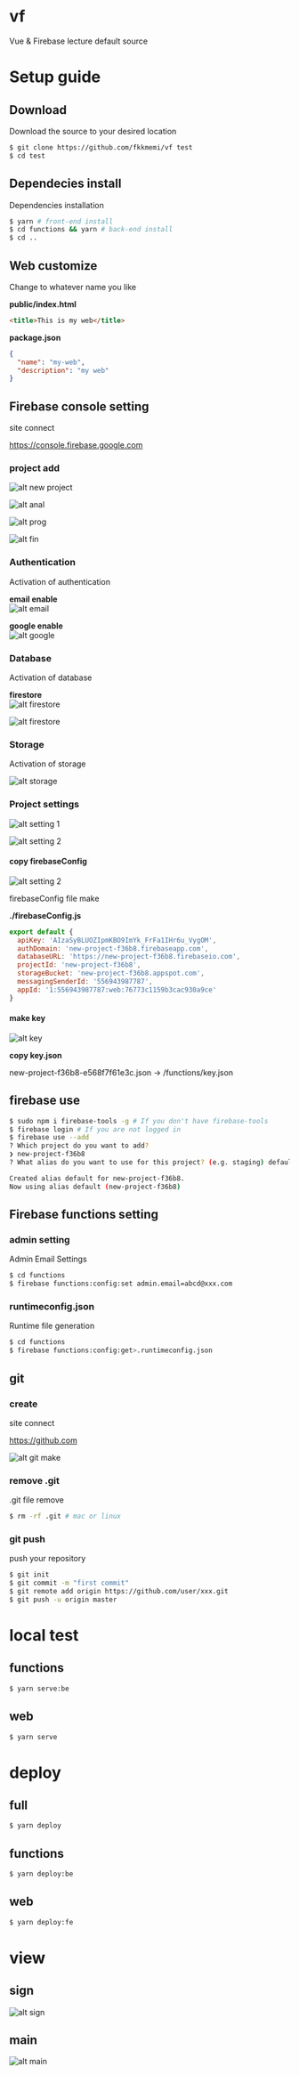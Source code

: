 # vf

Vue & Firebase lecture default source

# Setup guide

## Download

Download the source to your desired location

```bash
$ git clone https://github.com/fkkmemi/vf test
$ cd test
```

## Dependecies install

Dependencies installation

```bash
$ yarn # front-end install
$ cd functions && yarn # back-end install
$ cd ..
```
## Web customize

Change to whatever name you like

**public/index.html**
```html
<title>This is my web</title>
```

**package.json**
```json
{
  "name": "my-web",
  "description": "my web"
}
```

## Firebase console setting

site connect

https://console.firebase.google.com

### project add

![alt new project](/public/images/스크린샷&#32;2019-09-28&#32;오후&#32;10.52.27.png)

![alt anal](/public/images/스크린샷&#32;2019-09-28&#32;오후&#32;10.52.33.png)

![alt prog](/public/images/스크린샷&#32;2019-09-28&#32;오후&#32;10.52.51.png)

![alt fin](/public/images/스크린샷&#32;2019-09-28&#32;오후&#32;10.53.03.png)

### Authentication

Activation of authentication

**email enable**  
![alt email](/public/images/스크린샷&#32;2019-09-28&#32;오후&#32;11.07.36.png)

**google enable**  
![alt google](/public/images/스크린샷&#32;2019-09-28&#32;오후&#32;11.07.58.png)

### Database

Activation of database

**firestore**  
![alt firestore](/public/images/스크린샷&#32;2019-09-28&#32;오후&#32;11.08.15.png)

![alt firestore](/public/images/스크린샷&#32;2019-09-28&#32;오후&#32;11.08.35.png)

### Storage

Activation of storage

![alt storage](/public/images/스크린샷&#32;2019-09-28&#32;오후&#32;11.09.24.png)

### Project settings

![alt setting 1](/public/images/스크린샷&#32;2019-09-28&#32;오후&#32;11.10.19.png)

![alt setting 2](/public/images/스크린샷&#32;2019-09-28&#32;오후&#32;11.11.01.png)

#### copy firebaseConfig

![alt setting 2](/public/images/스크린샷&#32;2019-09-28&#32;오후&#32;11.11.31.png)

firebaseConfig file make

**./firebaseConfig.js**  
```javascript
export default {
  apiKey: 'AIzaSyBLUOZIpmKBO9ImYk_FrFa1IHr6u_VygOM',
  authDomain: 'new-project-f36b8.firebaseapp.com',
  databaseURL: 'https://new-project-f36b8.firebaseio.com',
  projectId: 'new-project-f36b8',
  storageBucket: 'new-project-f36b8.appspot.com',
  messagingSenderId: '556943987787',
  appId: '1:556943987787:web:76773c1159b3cac930a9ce'
}
```

#### make key

![alt key](/public/images/스크린샷&#32;2019-09-28&#32;오후&#32;11.32.58.png)

**copy key.json**  

new-project-f36b8-e568f7f61e3c.json -> /functions/key.json

## firebase use

```bash
$ sudo npm i firebase-tools -g # If you don't have firebase-tools
$ firebase login # If you are not logged in
$ firebase use --add
? Which project do you want to add? 
❯ new-project-f36b8 
? What alias do you want to use for this project? (e.g. staging) default

Created alias default for new-project-f36b8.
Now using alias default (new-project-f36b8)
```

## Firebase functions setting

### admin setting

Admin Email Settings

```bash
$ cd functions
$ firebase functions:config:set admin.email=abcd@xxx.com
```

### runtimeconfig.json

Runtime file generation

```bash
$ cd functions
$ firebase functions:config:get>.runtimeconfig.json
```

## git

### create 

site connect

https://github.com

![alt git make](public/images/스크린샷&#32;2019-09-28&#32;오후&#32;11.45.53.png)

### remove .git

.git file remove

```bash
$ rm -rf .git # mac or linux
```

### git push

push your repository

```bash
$ git init
$ git commit -m "first commit"
$ git remote add origin https://github.com/user/xxx.git
$ git push -u origin master
```

# local test

## functions

```bash
$ yarn serve:be
```

## web

```bash
$ yarn serve
```

# deploy

## full

```bash
$ yarn deploy
```

## functions

```bash
$ yarn deploy:be
```

## web

```bash
$ yarn deploy:fe
```

# view

## sign

![alt sign](public/images/스크린샷&#32;2019-09-30&#32;오후&#32;3.41.36.png)

## main

![alt main](public/images/스크린샷&#32;2019-09-30&#32;오후&#32;3.40.47.png)

